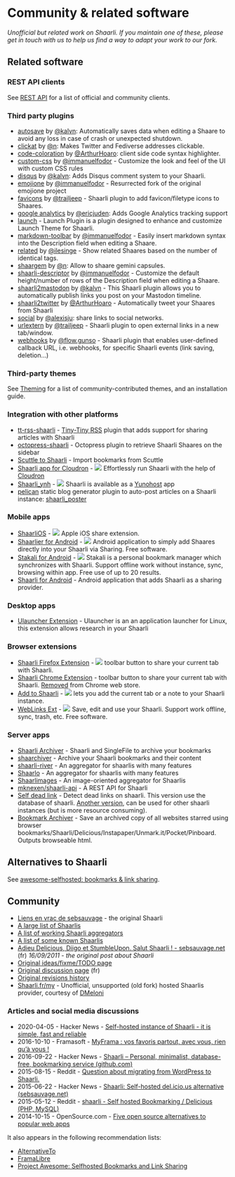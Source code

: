 # Community & related software

_Unofficial but related work on Shaarli. If you maintain one of these,
please get in touch with us to help us find a way to adapt your work to our fork._


## Related software

### REST API clients
See [REST API](REST-API) for a list of official and community clients.


### Third party plugins

- [autosave](https://github.com/kalvn/shaarli-plugin-autosave) by [@kalvn](https://github.com/kalvn): Automatically saves data when editing a Shaare to avoid any loss in case of crash or unexpected shutdown.
- [clickat](https://forge.tourmentine.com/n/shaarli-plugin-clickat) by [@n](https://forge.tourmentine.com/n): Makes Twitter and Fediverse addresses clickable.
- [code-coloration](https://github.com/ArthurHoaro/code-coloration) by [@ArthurHoaro](https://github.com/ArthurHoaro): client side code syntax highlighter.
- [custom-css](https://github.com/immanuelfodor/shaarli-custom-css) by [@immanuelfodor](https://github.com/immanuelfodor) - Customize the look and feel of the UI with custom CSS rules
- [disqus](https://github.com/kalvn/shaarli-plugin-disqus) by [@kalvn](https://github.com/kalvn): Adds Disqus comment system to your Shaarli.
- [emojione](https://github.com/immanuelfodor/emojione) by [@immanuelfodor](https://github.com/immanuelfodor) - Resurrected fork of the original emojione project
- [favicons](https://github.com/trailjeep/shaarli-favicons) by [@trailjeep](https://github.com/trailjeep) - Shaarli plugin to add favicon/filetype icons to Shaares.
- [google analytics](https://github.com/ericjuden/Shaarli-Google-Analytics-Plugin) by [@ericjuden](http://github.com/ericjuden): Adds Google Analytics tracking support
- [launch](https://github.com/ArthurHoaro/launch-plugin) - Launch Plugin is a plugin designed to enhance and customize Launch Theme for Shaarli.
- [markdown-toolbar](https://github.com/immanuelfodor/shaarli-markdown-toolbar) by [@immanuelfodor](https://github.com/immanuelfodor) - Easily insert markdown syntax into the Description field when editing a Shaare.
- [related](https://github.com/ilesinge/shaarli-related) by [@ilesinge](https://github.com/ilesinge) - Show related Shaares based on the number of identical tags.
- [shaargem](https://forge.tourmentine.com/n/shaarli-plugin-shaargem) by [@n](https://forge.tourmentine.com/n): Allow to shaare gemini capsules.
- [shaarli-descriptor](https://github.com/immanuelfodor/shaarli-descriptor) by [@immanuelfodor](https://github.com/immanuelfodor) - Customize the default height/number of rows of the Description field when editing a Shaare.
- [shaarli2mastodon](https://github.com/kalvn/shaarli2mastodon) by [@kalvn](https://github.com/kalvn) - This Shaarli plugin allows you to automatically publish links you post on your Mastodon timeline.
- [shaarli2twitter](https://github.com/ArthurHoaro/shaarli2twitter) by [@ArthurHoaro](https://github.com/ArthurHoaro) - Automatically tweet your Shaares from Shaarli
- [social](https://github.com/alexisju/social) by [@alexisju](https://github.com/alexisju): share links to social networks.
- [urlextern](https://github.com/trailjeep/shaarli-urlextern) by [@trailjeep](https://github.com/trailjeep) - Shaarli plugin to open external links in a new tab/window.
- [webhooks](https://gitlab.com/flow.gunso/shaarli-webhooks) by [@flow.gunso](https://gitlab.com/flow.gunso) - Shaarli plugin that enables user-defined callback URL, i.e. webhooks, for specific Shaarli events (link saving, deletion...)


### Third-party themes

See [Theming](Theming) for a list of community-contributed themes, and an installation guide.


### Integration with other platforms

- [tt-rss-shaarli](https://github.com/jcsaaddupuy/tt-rss-shaarli) - [Tiny-Tiny RSS](http://tt-rss.org/) plugin that adds support for sharing articles with Shaarli
- [octopress-shaarli](https://github.com/ahmet2mir/octopress-shaarli) - Octopress plugin to retrieve Shaarli Shaares on the sidebar
- [Scuttle to Shaarli](https://github.com/q2apro/scuttle-to-shaarli) - Import bookmarks from Scuttle
- [Shaarli app for Cloudron](https://git.cloudron.io/cloudron/shaarli-app) - [![](https://img.shields.io/badge/Cloudron-03A9F4?logo=Buffer)](https://cloudron.io/button.html?app=com.github.shaarli) Effortlessly run Shaarli with the help of [Cloudron](https://cloudron.io/) 
- [Shaarli_ynh](https://github.com/YunoHost-Apps/shaarli_ynh) - [![](https://img.shields.io/badge/YunoHost-black?logo=Buffer)](https://install-app.yunohost.org/?app=shaarli) Shaarli is available as a [Yunohost](https://yunohost.org) app
- [pelican](https://blog.getpelican.com) static blog generator plugin to auto-post articles on a Shaarli instance: [shaarli_poster](https://github.com/getpelican/pelican-plugins/tree/master/shaarli_poster)


### Mobile apps

- [ShaarliOS](https://github.com/mro/ShaarliOS) - [![](https://img.shields.io/badge/App%20Store-black?logo=apple)](https://itunes.apple.com/app/ShaarliOS/id1027441388) Apple iOS share extension.
- [Shaarlier for Android](https://github.com/dimtion/Shaarlier) - [![](https://img.shields.io/badge/Play%20Store-3EB7C0?logo=Google%20Play)](https://play.google.com/store/apps/details?id=com.dimtion.shaarlier) Android application to simply add Shaares directly into your Shaarli via Sharing. Free software.
- [Stakali for Android](https://stakali.toneiv.eu) - [![](https://img.shields.io/badge/Play%20Store-3EB7C0?logo=Google%20Play)](https://play.google.com/store/apps/details?id=eu.toneiv.stakali) Stakali is a personal bookmark manager which synchronizes with Shaarli. Support offline work without instance, sync, browsing within app. Free use of up to 20 results.
- [Shaarli for Android](http://sebsauvage.net/links/?ZAyDzg) - Android application that adds Shaarli as a sharing provider.


### Desktop apps

- [Ulauncher Extension](https://github.com/sebw/ulauncher-shaarli) - Ulauncher is an an application launcher for Linux, this extension allows research in your Shaarli


### Browser extensions

- [Shaarli Firefox Extension](https://github.com/ikipatang/shaarli-web-extension) - [![](https://img.shields.io/badge/Firefox%20Add--ons-414141?logo=Firefox)](https://addons.mozilla.org/firefox/addon/shaarli/) toolbar button to share your current tab with Shaarli. 
- [Shaarli Chrome Extension](https://github.com/octplane/Shiny-Shaarli) - toolbar button to share your current tab with Shaarli. [Removed](https://chrome.google.com/webstore/detail/shiny-shaarli/hajdfkmbdmadjmmpkkbbcnllepomekin) from Chrome web store.
- [Add to Shaarli](https://github.com/burgyl/AddToShaarli) - [![](https://img.shields.io/badge/Chrome%20Web%20Store-white?logo=Google%20Chrome)](https://chrome.google.com/webstore/detail/add-to-shaarli/jhfblapoehcfajokolimghdfmeeakbee) lets you add the current tab or a note to your Shaarli instance.
- [WebLinks Ext](https://chrome.google.com/webstore/detail/weblinks-ext/pnejcofgljlklmmjkocipnanfdbaclke) - [![](https://img.shields.io/badge/Chrome%20Web%20Store-white?logo=Google%20Chrome)](https://chrome.google.com/webstore/detail/weblinks-ext/pnejcofgljlklmmjkocipnanfdbaclke) Save, edit and use your Shaarli. Support work offline, sync, trash, etc. Free software.


### Server apps

- [Shaarli Archiver](https://github.com/sebw/shaarli-archiver) - Shaarli and SingleFile to archive your bookmarks
- [shaarchiver](https://github.com/nodiscc/shaarchiver) - Archive your Shaarli bookmarks and their content
- [shaarli-river](https://github.com/mknexen/shaarli-river) - An aggregator for shaarlis with many features
- [Shaarlo](https://github.com/DMeloni/shaarlo) - An aggregator for shaarlis with many features
- [Shaarlimages](https://github.com/BoboTiG/shaarlimages) - An image-oriented aggregator for Shaarlis
- [mknexen/shaarli-api](https://github.com/mknexen/shaarli-api) - A REST API for Shaarli
- [Self dead link](https://framagit.org/qwertygc/shaarli-dev-code/blob/master/self-dead-link.php) - Detect dead links on shaarli. This version use the database of shaarli. [Another version](https://framagit.org/qwertygc/shaarli-dev-code/blob/master/dead-link.php), can be used for other shaarli instances (but is more resource consuming).
- [Bookmark Archiver](https://github.com/pirate/bookmark-archiver) - Save an archived copy of all websites starred using browser bookmarks/Shaarli/Delicious/Instapaper/Unmark.it/Pocket/Pinboard. Outputs browseable html.


## Alternatives to Shaarli

See [awesome-selfhosted: bookmarks & link sharing](https://github.com/Kickball/awesome-selfhosted/#bookmarks--link-sharing).


## Community

- [Liens en vrac de sebsauvage](http://sebsauvage.net/links/) - the original Shaarli
- [A large list of Shaarlis](http://porneia.free.fr/pub/links/ou-est-shaarli.html)
- [A list of working Shaarli aggregators](https://raw.githubusercontent.com/Oros42/find_shaarlis/master/annuaires.json)
- [A list of some known Shaarlis](https://github.com/Oros42/shaarlis_list)
- [Adieu Delicious, Diigo et StumbleUpon. Salut Shaarli ! - sebsauvage.net](http://sebsauvage.net/rhaa/index.php?2011/09/16/09/29/58-adieu-delicious-diigo-et-stumbleupon-salut-shaarli-) (fr) _16/09/2011 - the original post about Shaarli_
- [Original ideas/fixme/TODO page](http://sebsauvage.net/wiki/doku.php?id=php:shaarli:ideas)
- [Original discussion page](http://sebsauvage.net/wiki/doku.php?id=php:shaarli:discussion) (fr)
- [Original revisions history](http://sebsauvage.net/wiki/doku.php?id=php:shaarli:history)
- [Shaarli.fr/my](https://www.shaarli.fr/my.php) - Unofficial, unsupported (old fork) hosted Shaarlis provider, courtesy of [DMeloni](https://github.com/DMeloni)


### Articles and social media discussions
- 2020-04-05 - Hacker News - [Self-hosted instance of Shaarli - it is simple, fast and reliable](https://news.ycombinator.com/item?id=22780219)
- 2016-10-10 - Framasoft - [MyFrama : vos favoris partout, avec vous, rien qu’à vous !](https://framablog.org/2016/10/10/myframa-vos-favoris-et-framasofteries-partout-avec-vous-rien-qua-vous/)
- 2016-09-22 - Hacker News - [Shaarli – Personal, minimalist, database-free, bookmarking service (github.com)](https://news.ycombinator.com/item?id=12552176)
- 2015-08-15 - Reddit - [Question about migrating from WordPress to Shaarli.](https://www.reddit.com/r/selfhosted/comments/3h3zwh/question_about_migrating_from_wordpress_to_shaarli/)
- 2015-06-22 - Hacker News - [Shaarli: Self-hosted del.icio.us alternative (sebsauvage.net)](https://news.ycombinator.com/item?id=9755366)
- 2015-05-12 - Reddit - [shaarli - Self hosted Bookmarking / Delicious (PHP, MySQL)](https://www.reddit.com/r/selfhosted/comments/35pkkc/shaarli_self_hosted_bookmarking_delicious_php/)
- 2014-10-15 - OpenSource.com - [Five open source alternatives to popular web apps](https://opensource.com/life/14/10/five-open-source-alternatives-popular-web-apps)

It also appears in the following recommendation lists:
- [AlternativeTo](https://alternativeto.net/software/shaarli/)
- [FramaLibre](https://framalibre.org/content/shaarli)
- [Project Awesome: Selfhosted Bookmarks and Link Sharing](https://project-awesome.org/Kickball/awesome-selfhosted)
